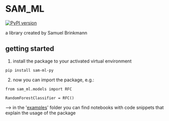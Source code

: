 # SAM_ML

[![PyPI version](https://badge.fury.io/py/sam-ml-py.svg)](https://badge.fury.io/py/sam-ml-py)

a library created by Samuel Brinkmann

## getting started

1. install the package to your activated virtual environment

```
pip install sam-ml-py
```

2. now you can import the package, e.g.:

```
from sam_ml.models import RFC

RandomForestClassifier = RFC()
```

--> in the '[examples](https://github.com/Priapos1004/SAM_ML/tree/main/examples)' folder you can find notebooks with code snippets that explain the usage of the package
